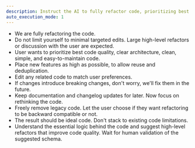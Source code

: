 ```yaml
---
description: Instruct the AI to fully refactor code, prioritizing best quality over minimal changes
auto_execution_mode: 1
---
```


- We are fully refactoring the code.
- Do not limit yourself to minimal targeted edits. Large high-level refactors or discussion with the user are expected.
- User wants to prioritize best code quality, clear architecture, clean, simple, and easy-to-maintain code.
- Place new features as high as possible, to allow reuse and deduplication.
- Edit any related code to match user preferences.
- If changes introduce breaking changes, don't worry, we'll fix them in the future.
- Keep documentation and changelog updates for later. Now focus on rethinking the code.
- Freely remove legacy code. Let the user choose if they want refactoring to be backward compatible or not.
- The result should be ideal code. Don't stack to existing code limitations.
- Understand the essential logic behind the code and suggest high-level refactors that improve code quality. Wait for human validation of the suggested schema.